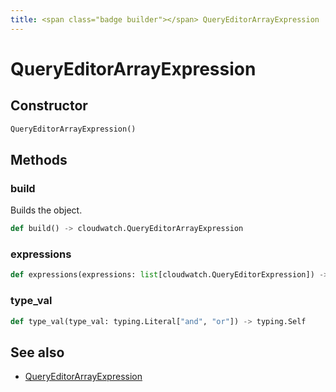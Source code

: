 ```yaml
---
title: <span class="badge builder"></span> QueryEditorArrayExpression
---
```

# <span class="badge builder"></span> QueryEditorArrayExpression

## Constructor

```python
QueryEditorArrayExpression()
```
## Methods

### <span class="badge object-method"></span> build

Builds the object.

```python
def build() -> cloudwatch.QueryEditorArrayExpression
```

### <span class="badge object-method"></span> expressions

```python
def expressions(expressions: list[cloudwatch.QueryEditorExpression]) -> typing.Self
```

### <span class="badge object-method"></span> type_val

```python
def type_val(type_val: typing.Literal["and", "or"]) -> typing.Self
```

## See also

 * <span class="badge object-type-class"></span> [QueryEditorArrayExpression](./object-QueryEditorArrayExpression.md)
